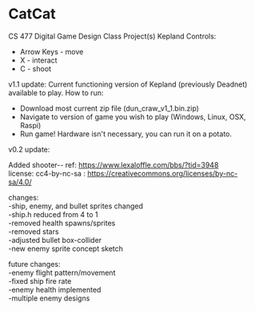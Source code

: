 # CatCat
CS 477 Digital Game Design Class Project(s)
Kepland
Controls:
- Arrow Keys - move
- X - interact
- C - shoot

v1.1 update:
Current functioning version of Kepland (previously Deadnet) available to play.
How to run:
- Download most current zip file (dun_craw_v1_1.bin.zip)
- Navigate to version of game you wish to play (Windows, Linux, OSX, Raspi)
- Run game! Hardware isn't necessary, you can run it on a potato.

v0.2 update:

Added shooter--
ref: https://www.lexaloffle.com/bbs/?tid=3948  
license: cc4-by-nc-sa : https://creativecommons.org/licenses/by-nc-sa/4.0/  

changes:  
-ship, enemy, and bullet sprites changed  
-ship.h reduced from 4 to 1  
-removed health spawns/sprites  
-removed stars  
-adjusted bullet box-collider  
-new enemy sprite concept sketch  

future changes:  
-enemy flight pattern/movement  
-fixed ship fire rate  
-enemy health implemented  
-multiple enemy designs  
